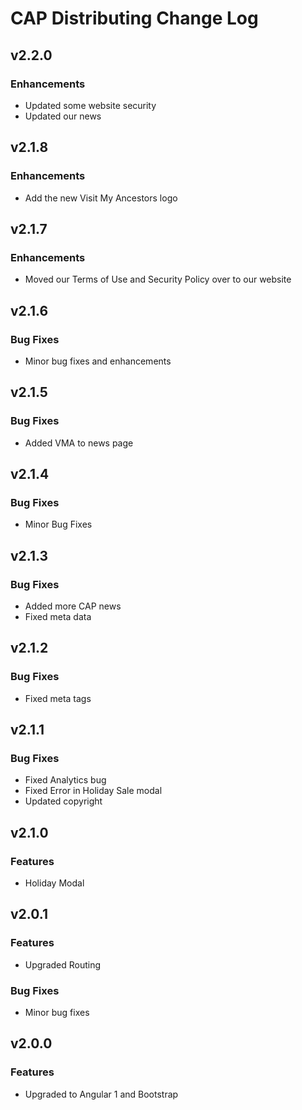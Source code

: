 # CAP Distributing Change Log


## v2.2.0
### Enhancements
 * Updated some website security
 * Updated our news


## v2.1.8
### Enhancements
 * Add the new Visit My Ancestors logo


## v2.1.7
### Enhancements
 * Moved our Terms of Use and Security Policy over to our website


## v2.1.6
### Bug Fixes
 * Minor bug fixes and enhancements


## v2.1.5
### Bug Fixes
 * Added VMA to news page


## v2.1.4
### Bug Fixes
 * Minor Bug Fixes


## v2.1.3
### Bug Fixes
 * Added more CAP news
 * Fixed meta data


## v2.1.2
### Bug Fixes
 * Fixed meta tags


## v2.1.1
### Bug Fixes
 * Fixed Analytics bug
 * Fixed Error in Holiday Sale modal
 * Updated copyright


## v2.1.0
### Features
 * Holiday Modal


## v2.0.1
### Features
 * Upgraded Routing

### Bug Fixes
 * Minor bug fixes

 
## v2.0.0
### Features
 * Upgraded to Angular 1 and Bootstrap
